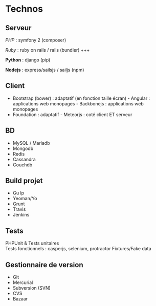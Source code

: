 Technos
=======

Serveur 
-------

*PHP* : symfony 2 (composer) 
 
*Ruby* : ruby on rails / rails (bundler) +++ 
 
**Python** : django (pip) 
 
**Nodejs** : express/sailsjs / sailjs (npm) 
  
 
Client
------

- Bootstrap (bower) : adaptatif (en fonction taille écran) 
­- Angular : applications web monopages 
­- Backbonejs : applications web monopages 
- ­Foundation : adaptatif 
­- Meteorjs : coté client ET serveur 
  
 
BD
--

* MySQL / Mariadb
* Mongodb 
* Redis 
* Cassandra 
* Couchdb 
 
 
Build projet
------------

* Gu lp 
* Yeoman/Yo 
* Grunt 
* Travis 
* Jenkins 
 
 
Tests
-----

PHPUnit & Tests unitaires   
Tests fonctionnels : casperjs, selenium, protractor Fixtures/Fake data   
 
 
Gestionnaire de version
-----------------------

* Git 
* Mercurial 
* Subversion (SVN) 
* CVS 
* Bazaar 
 
